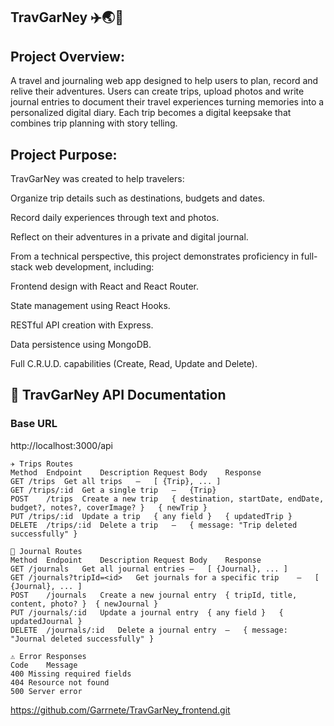 ## TravGarNey ✈️🌏📝

## Project Overview:

A travel and journaling web app designed to help users to plan, record and relive their adventures. Users can create trips, upload photos and write journal entries to document their travel experiences turning memories into a personalized digital diary. Each trip becomes a digital keepsake that combines trip planning with story telling.

## Project Purpose:

TravGarNey was created to help travelers:

Organize trip details such as destinations, budgets and dates.

Record daily experiences through text and photos.

Reflect on their adventures in a private and digital journal.

From a technical perspective, this project demonstrates proficiency in full-stack web development, including:

Frontend design with React and React Router.

State management using React Hooks.

RESTful API creation with Express.

Data persistence using MongoDB.

Full C.R.U.D. capabilities (Create, Read, Update and Delete).


## 🧭 TravGarNey API Documentation
 ### Base URL
   http://localhost:3000/api

```  
✈️ Trips Routes
Method	Endpoint	Description	Request Body	Response
GET	/trips	Get all trips	–	[ {Trip}, ... ]
GET	/trips/:id	Get a single trip	–	{Trip}
POST	/trips	Create a new trip	{ destination, startDate, endDate, budget?, notes?, coverImage? }	{ newTrip }
PUT	/trips/:id	Update a trip	{ any field }	{ updatedTrip }
DELETE	/trips/:id	Delete a trip	–	{ message: "Trip deleted successfully" }
```

```
🧳 Journal Routes
Method	Endpoint	Description	Request Body	Response
GET	/journals	Get all journal entries	–	[ {Journal}, ... ]
GET	/journals?tripId=<id>	Get journals for a specific trip	–	[ {Journal}, ... ]
POST	/journals	Create a new journal entry	{ tripId, title, content, photo? }	{ newJournal }
PUT	/journals/:id	Update a journal entry	{ any field }	{ updatedJournal }
DELETE	/journals/:id	Delete a journal entry	–	{ message: "Journal deleted successfully" }
```

```
⚠️ Error Responses
Code	Message
400	Missing required fields
404	Resource not found
500	Server error
```



https://github.com/Garrnete/TravGarNey_frontend.git